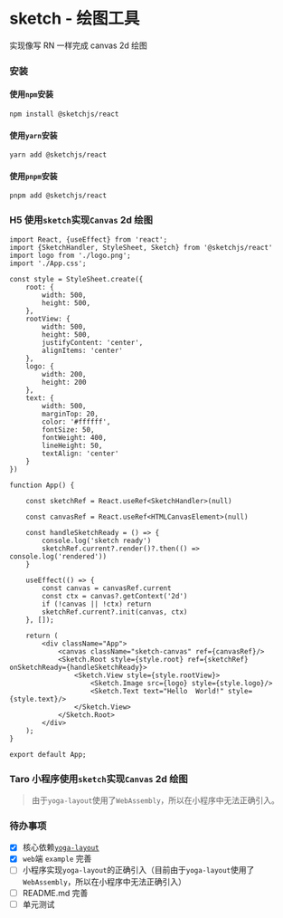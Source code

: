 # sketch - 绘图工具

实现像写 RN 一样完成 canvas 2d 绘图

### 安装

#### 使用`npm`安装
```shell
npm install @sketchjs/react
```
#### 使用`yarn`安装
```shell
yarn add @sketchjs/react
```

#### 使用`pnpm`安装
```shell
pnpm add @sketchjs/react
```

### H5 使用`sketch`实现`Canvas` 2d 绘图
```tsx
import React, {useEffect} from 'react';
import {SketchHandler, StyleSheet, Sketch} from '@sketchjs/react'
import logo from './logo.png';
import './App.css';

const style = StyleSheet.create({
    root: {
        width: 500,
        height: 500,
    },
    rootView: {
        width: 500,
        height: 500,
        justifyContent: 'center',
        alignItems: 'center'
    },
    logo: {
        width: 200,
        height: 200
    },
    text: {
        width: 500,
        marginTop: 20,
        color: '#ffffff',
        fontSize: 50,
        fontWeight: 400,
        lineHeight: 50,
        textAlign: 'center'
    }
})

function App() {

    const sketchRef = React.useRef<SketchHandler>(null)

    const canvasRef = React.useRef<HTMLCanvasElement>(null)

    const handleSketchReady = () => {
        console.log('sketch ready')
        sketchRef.current?.render()?.then(() => console.log('rendered'))
    }

    useEffect(() => {
        const canvas = canvasRef.current
        const ctx = canvas?.getContext('2d')
        if (!canvas || !ctx) return
        sketchRef.current?.init(canvas, ctx)
    }, []);

    return (
        <div className="App">
            <canvas className="sketch-canvas" ref={canvasRef}/>
            <Sketch.Root style={style.root} ref={sketchRef}  onSketchReady={handleSketchReady}>
                <Sketch.View style={style.rootView}>
                    <Sketch.Image src={logo} style={style.logo}/>
                    <Sketch.Text text="Hello  World!" style={style.text}/>
                </Sketch.View>
            </Sketch.Root>
        </div>
    );
}

export default App;

```

### Taro 小程序使用`sketch`实现`Canvas` 2d 绘图
> 由于`yoga-layout`使用了`WebAssembly`，所以在小程序中无法正确引入。


### 待办事项
- [x] 核心依赖[`yoga-layout`](https://www.yogalayout.dev/)
- [x] `web`端 `example` 完善
- [ ] 小程序实现`yoga-layout`的正确引入（目前由于`yoga-layout`使用了`WebAssembly`，所以在小程序中无法正确引入）
- [ ] README.md 完善
- [ ] 单元测试
